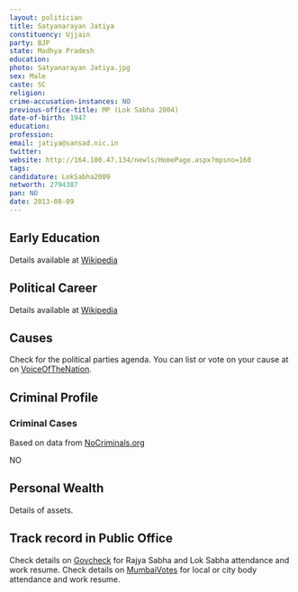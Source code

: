 ```yaml
---
layout: politician
title: Satyanarayan Jatiya
constituency: Ujjain  
party: BJP
state: Madhya Pradesh
education: 
photo: Satyanarayan Jatiya.jpg
sex: Male
caste: SC
religion: 
crime-accusation-instances: NO
previous-office-title: MP (Lok Sabha 2004)
date-of-birth: 1947
education:  
profession: 
email: jatiya@sansad.nic.in
twitter:
website: http://164.100.47.134/newls/HomePage.aspx?mpsno=160
tags: 
candidature: LokSabha2009
networth: 2794387
pan: NO
date: 2013-08-09
---
```


## Early Education
Details available at [Wikipedia](http://www.wikipedia.org/wiki/)

## Political Career
Details available at [Wikipedia](http://www.wikipedia.org/wiki/)

## Causes 
Check for the political parties agenda. You can list or vote on your cause at on [VoiceOfTheNation](http://www.voiceofthenation.org).

## Criminal Profile

### Criminal Cases
Based on data from [NoCriminals.org](http://www.nocriminals.org)

NO

## Personal Wealth
Details of assets.

## Track record in Public Office
Check details on [Govcheck](http://www.govcheck.org) for Rajya Sabha and Lok Sabha attendance and work resume. Check details on [MumbaiVotes](http://www.mumbaivotes.org) for local or city body attendance and work resume.
		